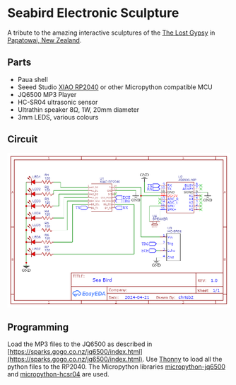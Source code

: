 # Seabird Electronic Sculpture

A tribute to the amazing interactive sculptures of the [The Lost Gypsy](https://thelostgypsy.com/) in  [Papatowai, New Zealand](https://www.google.com/maps/place/?q=place_id:ChIJwapUtKWmLagRdHW5ZbnSops).

## Parts

* Paua shell
* Seeed Studio [XIAO RP2040](https://www.seeedstudio.com/XIAO-RP2040-v1-0-p-5026.html) or other Micropython compatible MCU
* JQ6500 MP3 Player
* HC-SR04 ultrasonic sensor
* Ultrathin speaker 8&#937;, 1W, 20mm diameter
* 3mm LEDS, various colours

## Circuit

![Circuit Schematic](./sea-bird-schematic.png)

## Programming

Load the MP3 files to the JQ6500 as described in [https://sparks.gogo.co.nz/jq6500/index.html](https://sparks.gogo.co.nz/jq6500/index.html). Use [Thonny](https://thonny.org/) to load all the python files to the RP2040. The Micropython libraries [micropython-jq6500](https://github.com/rdagger/micropython-jq6500) and [micropython-hcsr04](https://github.com/rsc1975/micropython-hcsr04) are used.

